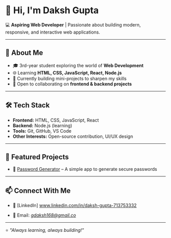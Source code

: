 # 👋 Hi, I'm Daksh Gupta  

💻 **Aspiring Web Developer** | Passionate about building modern, responsive, and interactive web applications.  

---

## 🌱 About Me  
- 🎓 3rd-year student exploring the world of **Web Development**  
- 🌐 Learning **HTML, CSS, JavaScript, React, Node.js**  
- 🚀 Currently building mini-projects to sharpen my skills  
- 🤝 Open to collaborating on **frontend & backend projects**  

---

## 🛠️ Tech Stack  
- **Frontend:** HTML, CSS, JavaScript, React  
- **Backend:** Node.js (learning)  
- **Tools:** Git, GitHub, VS Code  
- **Other Interests:** Open-source contribution, UI/UX design  

---

## 📌 Featured Projects  
- 🔑 [Password Generator](https://github.com/dakshgupta89/password-generator/blob/main/Password-generator.html) – A simple app to generate secure passwords

---

## 📫 Connect With Me  
- 💼 [LinkedIn] www.linkedin.com/in/daksh-gupta-713753332

- 📧 Email: *gdaksh168@gmail.co*  

---
⭐️ *"Always learning, always building!"*
